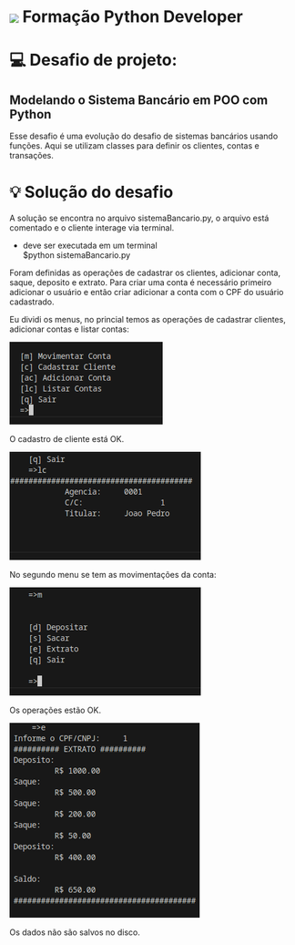 <h1>
    <a href="https://www.dio.me/">
     <img align="center" width="40px" src="https://hermes.digitalinnovation.one/assets/diome/logo-minimized.png"></a>
    <span>Formação Python Developer</span>
</h1>


# :computer: Desafio de projeto: 

## Modelando o Sistema Bancário em POO com Python

Esse desafio é uma evolução do desafio de sistemas bancários usando funções. Aqui se utilizam classes para definir os clientes, contas e transações.

# :bulb: Solução do desafio

A solução se encontra no arquivo sistemaBancario.py, o arquivo está comentado e o cliente interage via terminal.

- deve ser executada em um terminal  
$python sistemaBancario.py

Foram definidas as operações de cadastrar os clientes, adicionar conta, saque, deposito e extrato. 
Para criar uma conta é necessário primeiro adicionar o usuário e então criar adicionar a conta com o CPF do usuário cadastrado.

Eu dividi os menus, no princial temos as operações de cadastrar clientes, adicionar contas e listar contas: 

<img src = 'menu_principal.png' alt='Menu principal' />

O cadastro de cliente está OK.

<img src = 'listar_clientes.png' alt='listar clientes' />

No segundo menu se tem as movimentações da conta:

<img src = 'menu_operacoes.png' alt='Menu movimentações' />

Os operações estão OK.

<img src = 'extrato.png' alt='extrato' />

Os dados não são salvos no disco.
